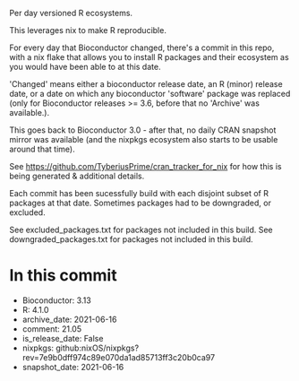Per day versioned R ecosystems.

This leverages nix to make R reproducible.

For every day that Bioconductor changed, there's a commit in this repo, with a
nix flake that allows you to install R packages and their ecosystem as you
would have been able to at this date.

'Changed' means either a bioconductor release date, an R (minor) release date, or a date on which 
any bioconductor 'software' package was replaced (only for Bioconductor releases >= 3.6,
before that no 'Archive' was available.).

This goes back to Bioconductor 3.0 - after that, no daily CRAN snapshot mirror was 
available (and the nixpkgs ecosystem also starts to be usable around that time).

See https://github.com/TyberiusPrime/cran_tracker_for_nix
for how this is being generated & additional details.


Each commit has been sucessfully build with each disjoint subset of R packages at that date.
Sometimes packages had to be downgraded, or excluded.

See excluded_packages.txt for packages not included in this build.
See downgraded_packages.txt for packages not included in this build.
# In this commit

  * Bioconductor: 3.13
  * R: 4.1.0
  * archive_date: 2021-06-16
  * comment: 21.05
  * is_release_date: False
  * nixpkgs: github:nixOS/nixpkgs?rev=7e9b0dff974c89e070da1ad85713ff3c20b0ca97
  * snapshot_date: 2021-06-16

